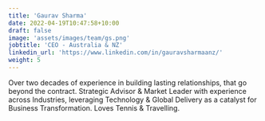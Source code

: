 ```yaml
---
title: 'Gaurav Sharma'
date: 2022-04-19T10:47:58+10:00
draft: false
image: 'assets/images/team/gs.png'
jobtitle: 'CEO - Australia & NZ'
linkedin_url: 'https://www.linkedin.com/in/gauravsharmaanz/'
weight: 5
---
```

Over two decades of experience in building lasting relationships, that go beyond the contract. Strategic Advisor & Market Leader with experience across Industries, leveraging Technology & Global Delivery as a catalyst for Business Transformation. Loves Tennis & Travelling.
